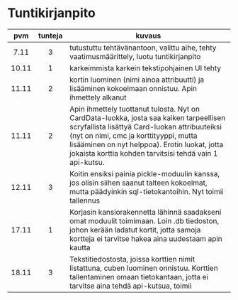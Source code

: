 # Tuntikirjanpito


|  pvm  |  tunteja  |  kuvaus                   |
|:-----:|:---------:|---------------------------|
| 7.11 |3|tutustuttu tehtävänantoon, valittu aihe, tehty vaatimusmäärittely, luotu tuntikirjanpito |
|10.11|1|karkeimmista karkein tekstipohjainen UI tehty|
|11.11|2|kortin luominen (nimi ainoa attribuutti) ja lisääminen kokoelmaan onnistuu. Apin ihmettely alkanut|
|11.11|2|Apin ihmettely tuottanut tulosta. Nyt on CardData-luokka, josta saa kaiken tarpeellisen scryfallista lisättyä Card-luokan attribuuteiksi (nyt on nimi, cmc ja korttityyppi, mutta lisääminen on nyt helppoa). Erotin luokat, jotta jokaista korttia kohden tarvitsisi tehdä vain 1 api-kutsu.|
|12.11|3|Koitin ensiksi painia pickle-moduulin kanssa, jos olisin siihen saanut talteen kokoelmat, mutta päädyinkin sql-tietokantoihin. Nyt toimii tallennus|
|17.11|1|Korjasin kansiorakennetta lähinnä saadakseni omat moduulit toimimaan. Loin .db tiedoston, johon kerään ladatut kortit, jotta samoja kortteja ei tarvitse hakea aina uudestaam apin kautta|
|18.11|3|Tekstitiedostosta, joissa korttien nimit listattuna, cuben luominen onnistuu. Korttien tallentaminen omaan tietokantaan, jotta ei tarvitse aina tehdä api-kutsua, toimii|
